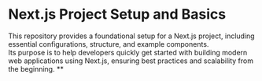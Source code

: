 # Next.js Project Setup and Basics

This repository provides a foundational setup for a Next.js project, including essential configurations, structure, and example components.  
Its purpose is to help developers quickly get started with building modern web applications using Next.js, ensuring best practices and scalability from the beginning.
**